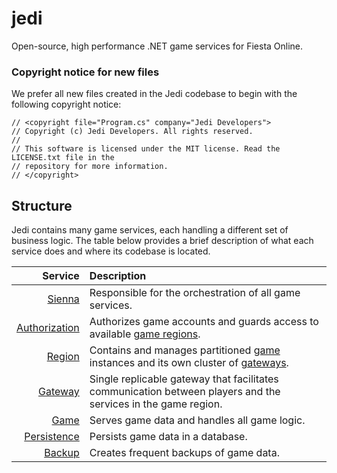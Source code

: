 # jedi
Open-source, high performance .NET game services for Fiesta Online.

### Copyright notice for new files
We prefer all new files created in the Jedi codebase to begin with the following copyright notice:
```
// <copyright file="Program.cs" company="Jedi Developers">
// Copyright (c) Jedi Developers. All rights reserved.
//  
// This software is licensed under the MIT license. Read the LICENSE.txt file in the 
// repository for more information.
// </copyright>
```

## Structure
Jedi contains many game services, each handling a different set of business logic. The table below provides a brief description of what each service does and where its codebase is located.

| Service | Description |
| ---: | :--- |
| [Sienna](https://github.com/dakaraic/jedi/tree/main/src/Sienna) | Responsible for the orchestration of all game services. |
| [Authorization](https://github.com/dakaraic/jedi/tree/main/src/Authorization) | Authorizes game accounts and guards access to available [game regions](https://github.com/dakaraic/jedi/tree/main/src/Region). |
| [Region](https://github.com/dakaraic/jedi/tree/main/src/Region) | Contains and manages partitioned [game](https://github.com/dakaraic/jedi/tree/main/src/Game) instances and its own cluster of [gateways](https://github.com/dakaraic/jedi/tree/main/src/Gateway). |
| [Gateway](https://github.com/dakaraic/jedi/tree/main/src/Gateway) | Single replicable gateway that facilitates communication between players and the services in the game region. |
| [Game](https://github.com/dakaraic/jedi/tree/main/src/Game) | Serves game data and handles all game logic. |
| [Persistence](https://github.com/dakaraic/jedi/tree/main/src/Persistence) | Persists game data in a database. |
| [Backup](https://github.com/dakaraic/jedi/tree/main/src/Backup) | Creates frequent backups of game data. |
